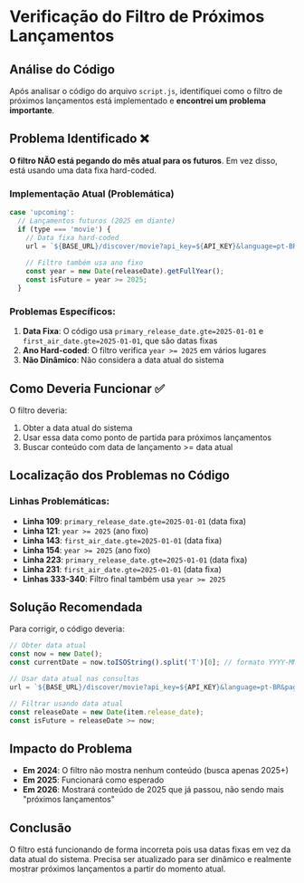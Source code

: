 # Verificação do Filtro de Próximos Lançamentos

## Análise do Código

Após analisar o código do arquivo `script.js`, identifiquei como o filtro de próximos lançamentos está implementado e **encontrei um problema importante**.

## Problema Identificado ❌

**O filtro NÃO está pegando do mês atual para os futuros**. Em vez disso, está usando uma data fixa hard-coded.

### Implementação Atual (Problemática)

```javascript
case 'upcoming':
  // Lançamentos futuros (2025 em diante)
  if (type === 'movie') {
    // Data fixa hard-coded
    url = `${BASE_URL}/discover/movie?api_key=${API_KEY}&language=pt-BR&page=1&sort_by=release_date.asc&primary_release_date.gte=2025-01-01&vote_count.gte=10`;
    
    // Filtro também usa ano fixo
    const year = new Date(releaseDate).getFullYear();
    const isFuture = year >= 2025;
  }
```

### Problemas Específicos:

1. **Data Fixa**: O código usa `primary_release_date.gte=2025-01-01` e `first_air_date.gte=2025-01-01`, que são datas fixas
2. **Ano Hard-coded**: O filtro verifica `year >= 2025` em vários lugares
3. **Não Dinâmico**: Não considera a data atual do sistema

## Como Deveria Funcionar ✅

O filtro deveria:
1. Obter a data atual do sistema
2. Usar essa data como ponto de partida para próximos lançamentos
3. Buscar conteúdo com data de lançamento >= data atual

## Localização dos Problemas no Código

### Linhas Problemáticas:

- **Linha 109**: `primary_release_date.gte=2025-01-01` (data fixa)
- **Linha 121**: `year >= 2025` (ano fixo)
- **Linha 143**: `first_air_date.gte=2025-01-01` (data fixa)
- **Linha 154**: `year >= 2025` (ano fixo)
- **Linha 223**: `primary_release_date.gte=2025-01-01` (data fixa)
- **Linha 231**: `first_air_date.gte=2025-01-01` (data fixa)
- **Linhas 333-340**: Filtro final também usa `year >= 2025`

## Solução Recomendada

Para corrigir, o código deveria:

```javascript
// Obter data atual
const now = new Date();
const currentDate = now.toISOString().split('T')[0]; // formato YYYY-MM-DD

// Usar data atual nas consultas
url = `${BASE_URL}/discover/movie?api_key=${API_KEY}&language=pt-BR&page=1&sort_by=release_date.asc&primary_release_date.gte=${currentDate}&vote_count.gte=10`;

// Filtrar usando data atual
const releaseDate = new Date(item.release_date);
const isFuture = releaseDate >= now;
```

## Impacto do Problema

- **Em 2024**: O filtro não mostra nenhum conteúdo (busca apenas 2025+)
- **Em 2025**: Funcionará como esperado
- **Em 2026**: Mostrará conteúdo de 2025 que já passou, não sendo mais "próximos lançamentos"

## Conclusão

O filtro está funcionando de forma incorreta pois usa datas fixas em vez da data atual do sistema. Precisa ser atualizado para ser dinâmico e realmente mostrar próximos lançamentos a partir do momento atual.